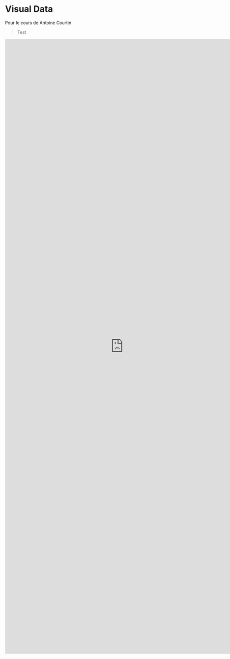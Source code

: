 # Visual Data
Pour le cours de Antoine Courtin

>Test

<iframe style="width: 80vw; height: 50vh; border: none;" src="https://query.wikidata.org/embed.html#%23Sculptures%20de%20Auguste%20Rodin%20conserv%C3%A9es%20aux%20Etat-Unis%0A%23defaultView%3AMap%0ASELECT%20%3Fitem%20%3FitemLabel%20%3Fimage%20%3FdateCreation%20%3Flieuconservation%20%3Fcoord%20WHERE%0A%7B%0A%20%20%3Fitem%20wdt%3AP31%20wd%3AQ860861%20.%20%23je%20cherche%20des%20sculptures%0A%20%20%3Fitem%20wdt%3AP170%20wd%3AQ30755%20.%20%23tableau%20de%20Rodin%0A%20%20%3Fitem%20wdt%3AP17%20wd%3AQ30%0A%20%20OPTIONAL%7B%0A%20%20%3Fitem%20wdt%3AP18%20%3Fimage.%20%23affichage%20en%20image%0A%20%20%3Fitem%20wdt%3AP276%20%3Flieuconservation.%20%23lieu%20de%20conservation%0A%20%20%3Flieuconservation%20wdt%3AP625%20%3Fcoord.%0A%20%20%20%20%0A%20%20%7D%20%0A%20%20%20%20SERVICE%20wikibase%3Alabel%20%7Bbd%3AserviceParam%20wikibase%3Alanguage%20%22en%22%7D%20%23%20R%C3%A9cu%C3%A9prer%20les%20labels%20dans%20la%20langue%20de%20votre%20choix%0A%7D%0A" referrerpolicy="origin" sandbox="allow-scripts allow-same-origin allow-popups" ></iframe>
